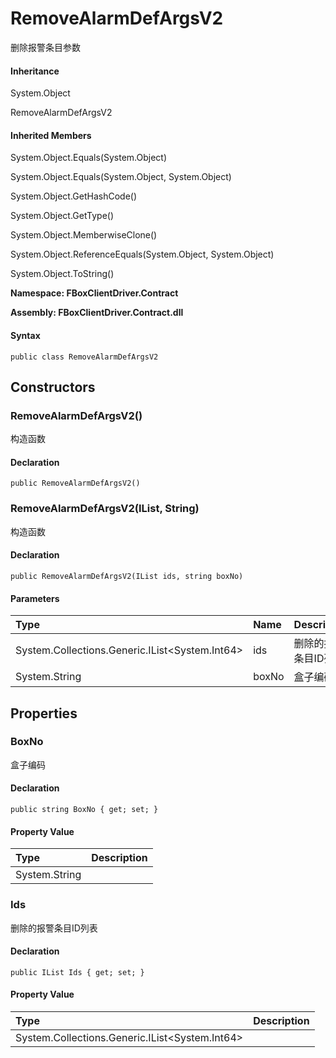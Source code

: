 # RemoveAlarmDefArgsV2

删除报警条目参数

#### Inheritance

System.Object

RemoveAlarmDefArgsV2

#### Inherited Members

System.Object.Equals\(System.Object\)

System.Object.Equals\(System.Object, System.Object\)

System.Object.GetHashCode\(\)

System.Object.GetType\(\)

System.Object.MemberwiseClone\(\)

System.Object.ReferenceEquals\(System.Object, System.Object\)

System.Object.ToString\(\)

**Namespace: FBoxClientDriver.Contract**

**Assembly: FBoxClientDriver.Contract.dll**

#### Syntax <a id="FBoxClientDriver_Contract_RemoveAlarmDefArgsV2_syntax"></a>

```text
public class RemoveAlarmDefArgsV2
```

## Constructors <a id="constructors"></a>

### RemoveAlarmDefArgsV2\(\) <a id="FBoxClientDriver_Contract_RemoveAlarmDefArgsV2__ctor"></a>

构造函数

#### Declaration

```text
public RemoveAlarmDefArgsV2()
```

### RemoveAlarmDefArgsV2\(IList, String\) <a id="FBoxClientDriver_Contract_RemoveAlarmDefArgsV2__ctor_System_Collections_Generic_IList_System_Int64__System_String_"></a>

构造函数

#### Declaration

```text
public RemoveAlarmDefArgsV2(IList ids, string boxNo)
```

#### Parameters

| Type | Name | Description |
| :--- | :--- | :--- |
| System.Collections.Generic.IList&lt;System.Int64&gt; | ids | 删除的报警条目ID列表 |
| System.String | boxNo | 盒子编码 |

## Properties <a id="properties"></a>

### BoxNo <a id="FBoxClientDriver_Contract_RemoveAlarmDefArgsV2_BoxNo"></a>

盒子编码

#### Declaration

```text
public string BoxNo { get; set; }
```

#### Property Value

| Type | Description |
| :--- | :--- |
| System.String |  |

### Ids <a id="FBoxClientDriver_Contract_RemoveAlarmDefArgsV2_Ids"></a>

删除的报警条目ID列表

#### Declaration

```text
public IList Ids { get; set; }
```

#### Property Value

| Type | Description |
| :--- | :--- |
| System.Collections.Generic.IList&lt;System.Int64&gt; |  |


